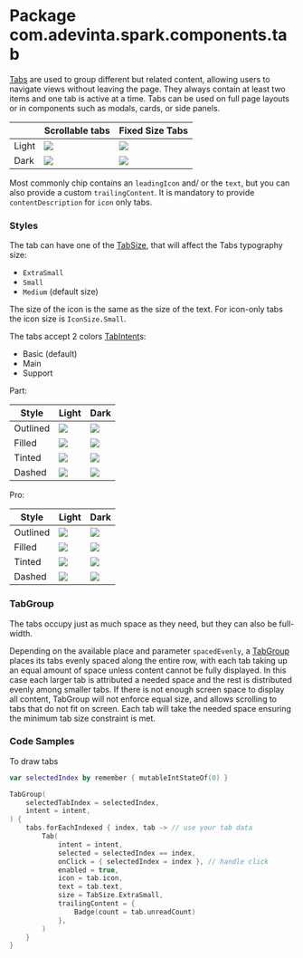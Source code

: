 # Package com.adevinta.spark.components.tab

[Tabs](https://spark.adevinta.com/1186e1705/p/7461a4-tabs/b/98915d) are used to group different but
related content, allowing users to navigate views without leaving the page. They always contain at
least two items and one tab is active at a time. Tabs can be used on full page layouts or in
components such as modals, cards, or side panels.

|       | Scrollable tabs                                                                                        | Fixed Size Tabs                                                                                       |
|-------|--------------------------------------------------------------------------------------------------------|-------------------------------------------------------------------------------------------------------|
| Light | ![](../../images/com.adevinta.spark_PreviewScreenshotTests_preview_tests_scrollabletabgroup_light.png) | ![](../../images/com.adevinta.spark_PreviewScreenshotTests_preview_tests_fixedsizetabgroup_light.png) |
| Dark  | ![](../../images/com.adevinta.spark_PreviewScreenshotTests_preview_tests_scrollabletabgroup_dark.png)  | ![](../../images/com.adevinta.spark_PreviewScreenshotTests_preview_tests_fixedsizetabgroup_dark.png)  |

Most commonly chip contains an `leadingIcon` and/ or the `text`, but you can also provide a
custom `trailingContent`. It is mandatory to provide `contentDescription` for `icon` only tabs.

### Styles

The tab can have one of the [TabSize](TabDefaults.kt), that will affect the Tabs typography size:

- `ExtraSmall`
- `Small`
- `Medium` (default size)

The size of the icon is the same as the size of the text. For icon-only tabs the icon size
is `IconSize.Small`.

The tabs accept 2 colors [TabIntent](TabDefaults.kt)s:

- Basic (default)
- Main
- Support

Part:

| Style    | Light                                                                                                        | Dark                                                                                                        |
|----------|--------------------------------------------------------------------------------------------------------------|-------------------------------------------------------------------------------------------------------------|
| Outlined | ![](../../images/com.adevinta.spark_PreviewScreenshotTests_preview_tests_chips_chipsoutlined_part_light.png) | ![](../../images/com.adevinta.spark_PreviewScreenshotTests_preview_tests_chips_chipsoutlined_part_dark.png) |
| Filled   | ![](../../images/com.adevinta.spark_PreviewScreenshotTests_preview_tests_chips_chipsfilled_part_light.png)   | ![](../../images/com.adevinta.spark_PreviewScreenshotTests_preview_tests_chips_chipsfilled_part_dark.png)   |
| Tinted   | ![](../../images/com.adevinta.spark_PreviewScreenshotTests_preview_tests_chips_chipstinted_part_light.png)   | ![](../../images/com.adevinta.spark_PreviewScreenshotTests_preview_tests_chips_chipstinted_part_dark.png)   |
| Dashed   | ![](../../images/com.adevinta.spark_PreviewScreenshotTests_preview_tests_chips_chipsdashed_part_light.png)   | ![](../../images/com.adevinta.spark_PreviewScreenshotTests_preview_tests_chips_chipsdashed_part_dark.png)   |

Pro:

| Style    | Light                                                                                                       | Dark                                                                                                       |
|----------|-------------------------------------------------------------------------------------------------------------|------------------------------------------------------------------------------------------------------------|
| Outlined | ![](../../images/com.adevinta.spark_PreviewScreenshotTests_preview_tests_chips_chipsoutlined_pro_light.png) | ![](../../images/com.adevinta.spark_PreviewScreenshotTests_preview_tests_chips_chipsoutlined_pro_dark.png) |
| Filled   | ![](../../images/com.adevinta.spark_PreviewScreenshotTests_preview_tests_chips_chipsfilled_pro_light.png)   | ![](../../images/com.adevinta.spark_PreviewScreenshotTests_preview_tests_chips_chipsfilled_pro_dark.png)   |
| Tinted   | ![](../../images/com.adevinta.spark_PreviewScreenshotTests_preview_tests_chips_chipstinted_pro_light.png)   | ![](../../images/com.adevinta.spark_PreviewScreenshotTests_preview_tests_chips_chipstinted_pro_dark.png)   |
| Dashed   | ![](../../images/com.adevinta.spark_PreviewScreenshotTests_preview_tests_chips_chipsdashed_pro_light.png)   | ![](../../images/com.adevinta.spark_PreviewScreenshotTests_preview_tests_chips_chipsdashed_pro_dark.png)   |

### TabGroup

The tabs occupy just as much space as they need, but they can also be full-width.

Depending on the available place and parameter `spacedEvenly`, a [TabGroup](TabGroup.kt) places its
tabs evenly spaced along the entire row, with each tab taking up an equal amount of space unless
content cannot be fully displayed. In this case each larger tab is attributed a needed space and the
rest is distributed evenly among smaller tabs. If there is not enough screen space to display all
content, TabGroup will not enforce equal size, and allows scrolling to tabs that do not fit on
screen. Each tab will take the needed space ensuring the minimum tab size constraint is met.

### Code Samples
To draw tabs

```kotlin
var selectedIndex by remember { mutableIntStateOf(0) }

TabGroup(
    selectedTabIndex = selectedIndex,
    intent = intent,
) {
    tabs.forEachIndexed { index, tab -> // use your tab data
        Tab(
            intent = intent,
            selected = selectedIndex == index,
            onClick = { selectedIndex = index }, // handle click
            enabled = true,
            icon = tab.icon,
            text = tab.text,
            size = TabSize.ExtraSmall,
            trailingContent = {
                Badge(count = tab.unreadCount)
            },
        )
    }
}
```
